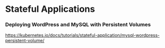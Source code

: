# Stateful Applications

### Deploying WordPress and MySQL with Persistent Volumes

https://kubernetes.io/docs/tutorials/stateful-application/mysql-wordpress-persistent-volume/

